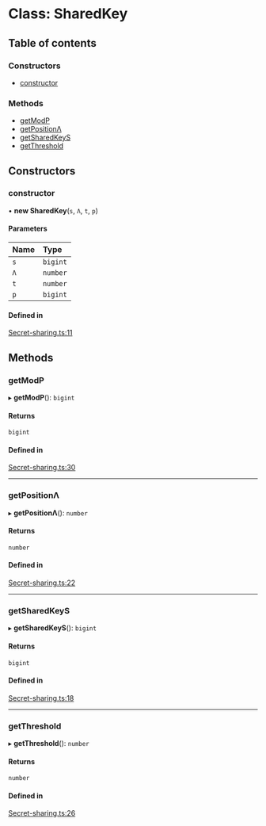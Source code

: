 # Class: SharedKey

## Table of contents

### Constructors

- [constructor](SharedKey.md#constructor)

### Methods

- [getModP](SharedKey.md#getmodp)
- [getPositionΛ](SharedKey.md#getpositionλ)
- [getSharedKeyS](SharedKey.md#getsharedkeys)
- [getThreshold](SharedKey.md#getthreshold)

## Constructors

### constructor

• **new SharedKey**(`s`, `Λ`, `t`, `p`)

#### Parameters

| Name | Type |
| :------ | :------ |
| `s` | `bigint` |
| `Λ` | `number` |
| `t` | `number` |
| `p` | `bigint` |

#### Defined in

[Secret-sharing.ts:11](https://github.com/oscar08850/mod/blob/f6a1753/src/ts/Secret-sharing.ts#L11)

## Methods

### getModP

▸ **getModP**(): `bigint`

#### Returns

`bigint`

#### Defined in

[Secret-sharing.ts:30](https://github.com/oscar08850/mod/blob/f6a1753/src/ts/Secret-sharing.ts#L30)

___

### getPositionΛ

▸ **getPositionΛ**(): `number`

#### Returns

`number`

#### Defined in

[Secret-sharing.ts:22](https://github.com/oscar08850/mod/blob/f6a1753/src/ts/Secret-sharing.ts#L22)

___

### getSharedKeyS

▸ **getSharedKeyS**(): `bigint`

#### Returns

`bigint`

#### Defined in

[Secret-sharing.ts:18](https://github.com/oscar08850/mod/blob/f6a1753/src/ts/Secret-sharing.ts#L18)

___

### getThreshold

▸ **getThreshold**(): `number`

#### Returns

`number`

#### Defined in

[Secret-sharing.ts:26](https://github.com/oscar08850/mod/blob/f6a1753/src/ts/Secret-sharing.ts#L26)
